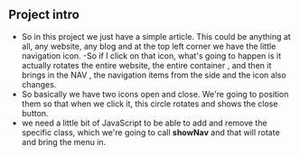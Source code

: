 ## Project intro

- So in this project we just have a simple article. This could be anything at all, any website, any blog and at the top left corner we have the little navigation icon.
-So if I click on that icon, what's going to happen is it actually rotates the entire website, the entire container , and then it brings in the NAV , the navigation items from the side and the icon also changes.
- So basically we have two icons open and close. We're going to position them so that when we click it, this circle rotates and shows the close button. 
- we need a little bit of JavaScript to be able to add and remove the specific class, which we're going to call **showNav** and that will rotate and bring the menu in.
